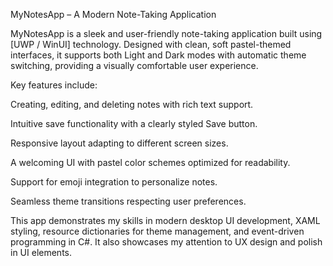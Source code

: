 MyNotesApp – A Modern Note-Taking Application

MyNotesApp is a sleek and user-friendly note-taking application built using [UWP / WinUI] technology. Designed with clean, soft pastel-themed interfaces, it supports both Light and Dark modes with automatic theme switching, providing a visually comfortable user experience.

Key features include:

Creating, editing, and deleting notes with rich text support.

Intuitive save functionality with a clearly styled Save button.

Responsive layout adapting to different screen sizes.

A welcoming UI with pastel color schemes optimized for readability.

Support for emoji integration to personalize notes.

Seamless theme transitions respecting user preferences.

This app demonstrates my skills in modern desktop UI development, XAML styling, resource dictionaries for theme management, and event-driven programming in C#. It also showcases my attention to UX design and polish in UI elements.


